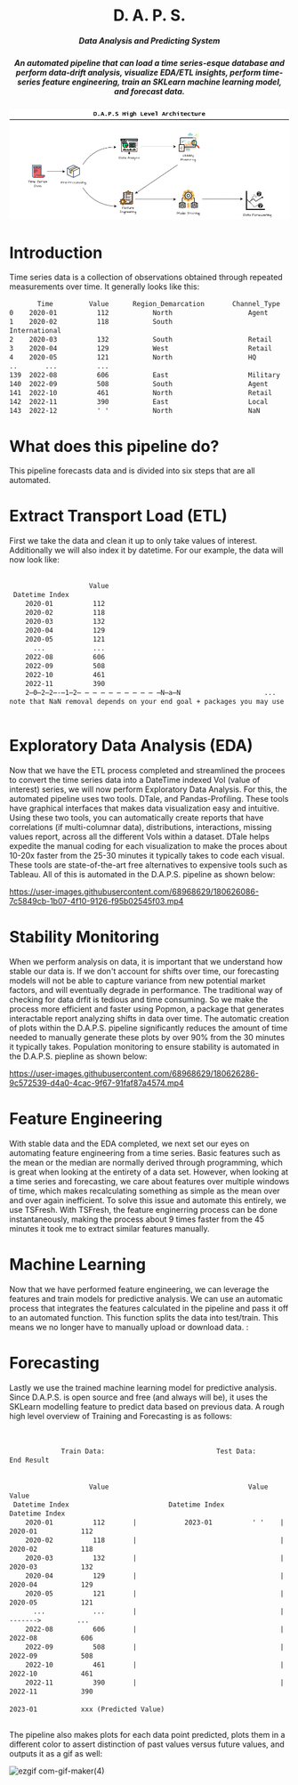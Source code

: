<H1 align="center">
    D. A. P. S.
</H1>


<H5 align="center">
    Data Analysis and Predicting System
</H5>

<H5 align="center">
     An automated pipeline that can load a time series-esque database and perform data-drift analysis, visualize EDA/ETL insights, perform
time-series feature engineering, train an SKLearn machine learning model, and forecast data.
</H5>

<p align="center">
<img src= https://github.com/geetpurohit/DAPS/blob/main/architecture.png
</p>

# Introduction 

Time series data is a collection of observations obtained through repeated measurements over time. It generally looks like this:
```
       Time         Value      Region_Demarcation       Channel_Type
0    2020-01          112           North                   Agent
1    2020-02          118           South                   International
2    2020-03          132           South                   Retail
3    2020-04          129           West                    Retail
4    2020-05          121           North                   HQ
..       ...          ...
139  2022-08          606           East                    Military
140  2022-09          508           South                   Agent
141  2022-10          461           North                   Retail
142  2022-11          390           East                    Local
143  2022-12          ' '           North                   NaN

```

# What does this pipeline do?
This pipeline forecasts data and is divided into six steps that are all automated.

# Extract Transport Load (ETL)  

First we take the data and clean it up to only take values of interest. Additionally we will also index it by datetime. For our example, the data will now look like:
<pre>
<code>
                    Value 
 Datetime Index       
    2020-01          112  
    2020-02          118  
    2020-03          132  
    2020-04          129  
    2020-05          121  
      ...            ...
    2022-08          606  
    2022-09          508  
    2022-10          461  
    2022-11          390  
    2̶0̶2̶2̶-̶1̶2̶ ̶ ̶ ̶ ̶ ̶ ̶ ̶ ̶ ̶ ̶N̶a̶N                     ... note that NaN removal depends on your end goal + packages you may use
    </code>
</pre>
    

# Exploratory Data Analysis (EDA)  

Now that we have the ETL process completed and streamlined the procees to convert the time series data into a DateTime indexed VoI (value of interest) series, we will now perform Exploratory Data Analysis. For this, the automated pipeline uses two tools. DTale, and Pandas-Profiling. These tools have graphical interfaces that makes data visualization easy and intuitive. Using these two tools, you can automatically create reports that have correlations (if multi-columnar data), distributions, interactions, missing values report, across all the different VoIs within a dataset. DTale helps expedite the manual coding for each visualization to make the proces about 10-20x faster from the 25-30 minutes it typically takes to code each visual. These tools are state-of-the-art free alternatives to expensive tools such as Tableau. All of this is automated in the D.A.P.S. pipeline as shown below:
    

https://user-images.githubusercontent.com/68968629/180626086-7c5849cb-1b07-4f10-9126-f95b02545f03.mp4


    
    
    

# Stability Monitoring  
When we perform analysis on data, it is important that we understand how stable our data is. If we don't account for shifts over time, our forecasting models will not be able to capture variance from new potential market factors, and will eventually degrade in performance. The traditional way of checking for data drfit is tedious and time consuming. So we make the process more efficient and faster using Popmon, a package that generates interactable report analyzing shifts in data over time. The automatic creation of plots within the D.A.P.S. pipeline significantly reduces the amount of time needed to manually generate these plots by over 90% from the 30 minutes it typically takes. Population monitoring to ensure stability is automated in the D.A.P.S. piepline as shown below:

https://user-images.githubusercontent.com/68968629/180626286-9c572539-d4a0-4cac-9f67-91faf87a4574.mp4

    
# Feature Engineering 
With stable data and the EDA completed, we next set our eyes on automating feature engineering from a time series. Basic features such as the mean or the median are normally derived through programming, which is great when looking at the entirety of a data set. However, when looking at a time series and forecasting, we care about features over multiple windows of time, which makes recalculating something as simple as the mean over and over again inefficient. To solve this issue and automate this entirely, we use TSFresh. With TSFresh, the feature enginerring process can be done instantaneously, making the process about 9 times faster from the 45 minutes it took me to extract similar features manually.
    <add TSFresh Gif>
        
        
# Machine Learning

        
Now that we have performed feature engineering, we can leverage the features and train models for predictive analysis. We can use an automatic process that integrates the features calculated in the pipeline and pass it off to an automated function. This function splits the data into test/train. This means we no longer have to manually upload or download data.  :
 <add machine learning gif>
    
# Forecasting 
Lastly we use the trained machine learning model for predictive analysis. Since D.A.P.S. is open source and free (and always will be), it uses the SKLearn modelling feature to predict data based on previous data. A rough high level overview of Training and Forecasting is as follows:

<pre>
<code>

             Train Data:                            Test Data:                              End Result
    
    
                    Value                                   Value                                       Value
 Datetime Index                         Datetime Index                              Datetime Index
    2020-01          112       |            2023-01          ' '    |                  2020-01           112
    2020-02          118       |                                    |                  2020-02           118            
    2020-03          132       |                                    |                  2020-03           132              
    2020-04          129       |                                    |                  2020-04           129              
    2020-05          121       |                                    |                  2020-05           121              
      ...            ...       |                                    |   ------->         ...
    2022-08          606       |                                    |                  2022-08           606              
    2022-09          508       |                                    |                  2022-09           508              
    2022-10          461       |                                    |                  2022-10           461               
    2022-11          390       |                                    |                  2022-11           390
                                                                                       2023-01           xxx (Predicted Value)
    </code>                                                 
</pre>
     
The pipeline also makes plots for each data point predicted, plots them in a different color to assert distinction of past values versus future values, and outputs it as a gif as well: 
     
     
![ezgif com-gif-maker(4)](https://user-images.githubusercontent.com/68968629/182977505-af912b37-da06-4995-8b8c-ef3730a97577.gif)
